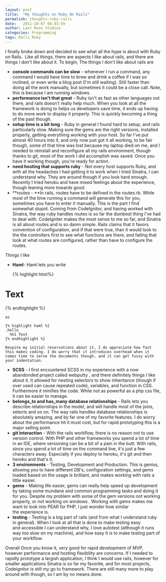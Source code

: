 ```yaml
---
layout: post
title:  "My thoughts on Ruby On Rails"
permalink: thoughts-ruby-rails
date:   2011-10-07 08:43:59
author: Last Rose Studios
categories: Programming
tags: Rails Ruby
---
```


I finally broke down and decided to see what all the hype is about with Ruby on Rails.  Like all things, there are aspects I like about rails, and there are things I don't like about it. To begin, The things I don't like about rails are

*   **console commands can be slow** - whenever I run a command, any command I would have time to brew and drink a coffee if I was so inclined, or even write a blog post (I'm still waiting). Still faster than doing all the work manually, but sometimes it could be a close call. Note, this is because I am running windows.
*   **performance isn't that great** - Ruby isn't as fast as other languages out there, and rails doesn't really help much. When you look at all the framework is doing to helps us developers save time, it ends up having to do more work to display it properly. This is quickly becoming a thing of the past though.
*   **setup time is a bit long** - Ruby in general I found hard to setup, and rails particularly slow. Making sure the gems are the right versions, installed properly, getting everything working with your host. So far I've put almost 40 hours into it, and only now just got it all working, to be fair though, some of that time was lost because my laptop died on me, and I needed to reinstall and reconfigure all my rails environment, though thanks to git, most of the work I did accomplish was saved. Once you have it working though, you're ready for action.
*   **need hosting that supports ruby** - Not every host supports Ruby, and with all the headaches I had getting it to work when I tried Sinatra, I can understand why. They are around though if you look hard enough. Recently I tried heroku and have mixed feelings about the experience, though leaning more towards good.
*   **routes - **In rails, routes have to be defined in the routes.rb. While most of the time running a command will generate this for you, sometimes you have to enter it manually. This is the part I find somewhat stupid. Coming from CodeIgnitor, and having worked with Sinatra, the way ruby handles routes is so far the dumbest thing I've had to deal with. CodeIgniter makes the most sense to me so far, and Sinatra is all about routes and is so damn simple. Rails claims that it favors convention of configuration, and if that were true, than it would look to the the controllers first to see what functions are there, and failing that look at what routes are configured, rather than have to configure the routes.

Things I like

*   **Haml**- Haml lets you write

    {% highlight html%} 
<div class="hello">
    <h1>Text</h1>
</div>
    {% endhighlight %}

    as

    {% highlight haml %} 
    .hello
      %h1 Text
    {% endhighlight %}

    Despite my initial reservations about it, I do appreciate how fast this makes coding. I do worry that it introduces overhead when it comes time to serve the documents though, and it can get fussy with your indentation.
*   **SCSS** - I first encountered SCSS in my experience with a now abandonded project called webputty , and there definitely things I like about it. It allowed for nesting selectors to show inheritance (though if over used can cause repeated code), variables, and function in CSS. Furthermore it minifies the code. While not as powerful as a php css file, it can be easier to manage.
*   **belongs_to and has_many database relationships** - Rails lets you describe relationships in the model, and will handle most of the joins, selects and so on. The way rails handles database relationships is absolutely amazing, and by far one of my favorite features. I do worry about the performance hit it must cost, but for rapid prototyping this is a major selling point.
*   **git interaction** - With the rails workflow, there is no reason not to use version control. With PHP and other frameworks you spend a lot of time in an IDE, where versioning can be a bit of a pain in the butt. With rails, since you spend a lot of time on the command line, it's just a few characters away. Especially if you deploy to heroku, it's git and then heroku and that's it.
*   **3 environments** - Testing, Development and Production. This is genius, allowing you to have different DB's, configuration settings, and gems loaded based on the usage is brilliant, and makes working with rails a little easier.
*   **gems** - Making life easier, gems can really help speed up development by taking some mundane and common programming tasks and doing it for you. Despite my problem with some of the gem versions not working properly, or not working on windows.  Working with gems makes me want to look into PEAR for PHP, I just wonder how similar the experience is.
*   **testing** - Testing is a big part of rails (and from what I understand ruby in general). When I look at all that is done to make testing easy and accessible I can understand why, I love autotest (although it runs way too slow on my machine), and how easy it is to make testing part of your workflow.

Overall Once you know it, very good for rapid development of MVP, however performance and hosting flexibility are concerns. If I needed to rapidly prototype a largish application, I think I would use rails, however for smaller applications Sinatra is so far my favorite, and for most projects, Codeignitor is still my go to framework. There are still many more to play around with though, so I am by no means done.